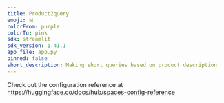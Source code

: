 ```yaml
---
title: Product2query
emoji: 📊
colorFrom: purple
colorTo: pink
sdk: streamlit
sdk_version: 1.41.1
app_file: app.py
pinned: false
short_description: Making short queries based on product description
---
```


Check out the configuration reference at https://huggingface.co/docs/hub/spaces-config-reference

